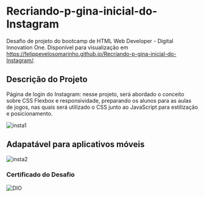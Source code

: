 # Recriando-p-gina-inicial-do-Instagram
Desafio de projeto do bootcamp de HTML Web Developer - Digital Innovation One.
Disponível para visualização em https://felippevelosomarinho.github.io/Recriando-p-gina-inicial-do-Instagram/.

## Descrição do Projeto
Página de login do Instagram: nesse projeto, será abordado o conceito sobre CSS Flexbox e responsividade, preparando os alunos para as aulas de jogos, nas quais será utilizado o CSS junto ao JavaScript para estilização e posicionamento.

![insta1](https://user-images.githubusercontent.com/60450622/95667864-4ba84c80-0b42-11eb-9800-039ab0fab2c2.PNG)

## Adapatável para aplicativos móveis
![insta2](https://user-images.githubusercontent.com/60450622/95667887-7db9ae80-0b42-11eb-8449-24e53801ca35.PNG)

### Certificado do Desafio
![DIO](https://user-images.githubusercontent.com/60450622/95695365-f127f280-0c0c-11eb-86a9-2ca3ec617ae8.PNG)
